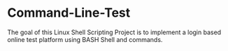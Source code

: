 # Command-Line-Test
The goal of this Linux Shell Scripting Project is to implement a login based online test platform using BASH Shell and commands.
